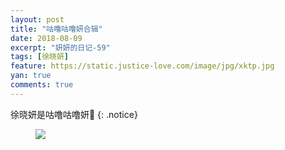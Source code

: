 ```yaml
---
layout: post
title: "咕噜咕噜妍合辑"
date: 2018-08-09
excerpt: "妍妍的日记-59"
tags: [徐晓妍]
feature: https://static.justice-love.com/image/jpg/xktp.jpg
yan: true
comments: true
---
```

徐晓妍是咕噜咕噜妍💋
{: .notice}
<figure>
    <img src="{{ site.staticUrl }}/yanyan/image/guluguluyanheji.jpg?imageMogr2/auto-orient" />
</figure>
